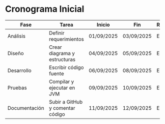 # Cronograma Inicial

| Fase          | Tarea                              | Inicio     | Fin        | Responsable |
|---------------|-----------------------------------|------------|-----------|-------------|
| Análisis      | Definir requerimientos            | 01/09/2025 | 03/09/2025 | Estudiante  |
| Diseño        | Crear diagrama y estructuras      | 04/09/2025 | 05/09/2025 | Estudiante  |
| Desarrollo    | Escribir código fuente            | 06/09/2025 | 08/09/2025 | Estudiante  |
| Pruebas       | Compilar y ejecutar en JVM        | 09/09/2025 | 10/09/2025 | Estudiante  |
| Documentación | Subir a GitHub y comentar código  | 11/09/2025 | 12/09/2025 | Estudiante  |
